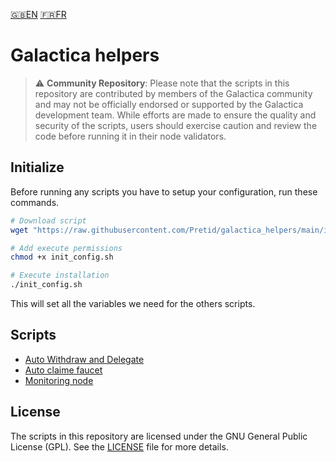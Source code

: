 [:uk:EN](./README.md) [:fr:FR](./README_FR.md)
# Galactica helpers
>⚠️ **Community Repository**: Please note that the scripts in this repository are contributed by members of the Galactica community and may not be officially endorsed or supported by the Galactica development team. While efforts are made to ensure the quality and security of the scripts, users should exercise caution and review the code before running it in their node validators.

## Initialize

Before running any scripts you have to setup your configuration, run these commands.

```bash
# Download script
wget "https://raw.githubusercontent.com/Pretid/galactica_helpers/main/init_config.sh"

# Add execute permissions
chmod +x init_config.sh

# Execute installation
./init_config.sh
```
This will set all the variables we need for the others scripts.

## Scripts

- [Auto Withdraw and Delegate](./auto-withdraw-delegate/)
- [Auto claime faucet](./galactica-facuet/)
- [Monitoring node](./monitoring-node/)

## License

The scripts in this repository are licensed under the GNU General Public License (GPL). See the [LICENSE](./LICENSE) file for more details.